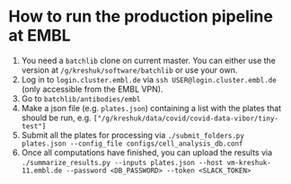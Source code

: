 # How to run the production pipeline at EMBL

1. You need a `batchlib` clone on current master. You can either use the version at `/g/kreshuk/software/batchlib` or use your own.
2. Log in to `login.cluster.embl.de` via `ssh USER@login.cluster.embl.de` (only accessible from the EMBL VPN).
2. Go to `batchlib/antibodies/embl`
3. Make a json file (e.g. `plates.json`) containing a list with the plates that should be run, e.g. `["/g/kreshuk/data/covid/covid-data-vibor/tiny-test"]`
4. Submit all the plates for processing via `./submit_folders.py plates.json --config_file configs/cell_analysis_db.conf`
5. Once all computations have finished, you can upload the results via `./summarize_results.py --inputs plates.json --host vm-kreshuk-11.embl.de --password <DB_PASSWORD> --token <SLACK_TOKEN>`
